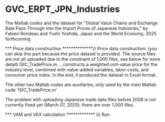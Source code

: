 # GVC_ERPT_JPN_Industries
The Matlab codes and the dataset for "Global Value Chains and Exchange Rate Pass-Through into the Import Prices of Japanese Industries," by Fabien Rondeau and Yushi Yoshida, Japan and the World Economy, 2025 forthcoming

*** Price data construction **************//
Price data construction: (you can skip this part because the price dataset is provided. The source files are not all uploaded due to the constraint of 1,000 files, see below for more detail)
ISIC_TradePrice.m ... constructs a weighted unit-value price for the industry level, combined with value-added variables, labor costs, and consumer price index. In the end, it produced the dataset in Excel format.

The other two Matlab codes are auxiliaries, only used by the main Matlab code 'ISIC_TradePrice.m' 

The problem with uploading Japanese trade data files before 2008 is not currently fixed yet (March 07, 2025); there are over 1,000 files. 

*** VAM and VAX calculation *************
(i) Run 
